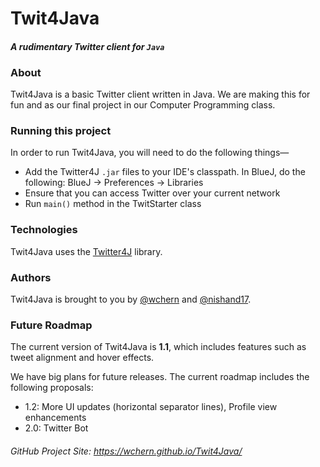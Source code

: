 # Twit4Java

#### *A rudimentary Twitter client for `Java`*

### About
Twit4Java is a basic Twitter client written in Java. We are making this for fun and as our final project in our Computer Programming class.

### Running this project
In order to run Twit4Java, you will need to do the following things—
- Add the Twitter4J `.jar` files to your IDE's classpath. In BlueJ, do the following: BlueJ -> Preferences -> Libraries
- Ensure that you can access Twitter over your current network
- Run `main()` method in the TwitStarter class

### Technologies
Twit4Java uses the [Twitter4J](http://twitter4j.org/en/index.html) library.

### Authors
Twit4Java is brought to you by [@wchern](https://github.com/wchern) and [@nishand17](https://github.com/nishand17).

### Future Roadmap
The current version of Twit4Java is **1.1**, which includes features such as tweet alignment and hover effects.

We have big plans for future releases. The current roadmap includes the following proposals:
- 1.2: More UI updates (horizontal separator lines), Profile view enhancements
- 2.0: Twitter Bot

###### GitHub Project Site: https://wchern.github.io/Twit4Java/
